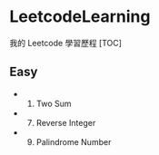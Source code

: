 # LeetcodeLearning
我的 Leetcode 學習歷程
[TOC]
## Easy
* 1. Two Sum
* 7. Reverse Integer
* 9. Palindrome Number
